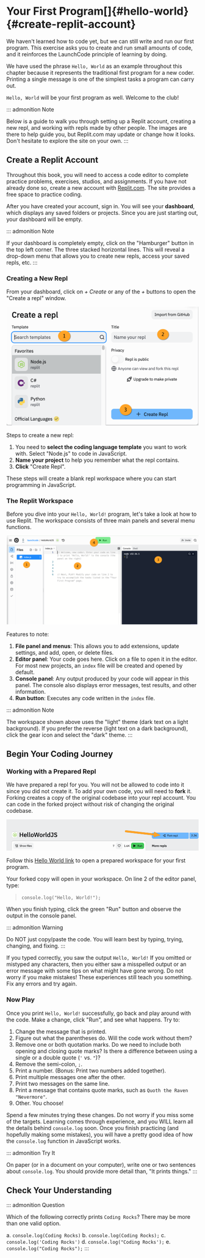 # Your First Program[]{#hello-world} {#create-replit-account}

We haven't learned how to code yet, but we can still write and run our
first program. This exercise asks you to create and run small amounts of
code, and it reinforces the LaunchCode principle of learning by doing.

We have used the phrase `Hello, World` as an example throughout this
chapter because it represents the traditional first program for a new
coder. Printing a single message is one of the simplest tasks a program
can carry out.

`Hello, World` will be your first program as well. Welcome to the club!

::: admonition
Note

Below is a guide to walk you through setting up a Replit account,
creating a new repl, and working with repls made by other people. The
images are there to help guide you, but Replit.com may update or change
how it looks. Don\'t hesitate to explore the site on your own.
:::

## Create a Replit Account

Throughout this book, you will need to access a code editor to complete
practice problems, exercises, studios, and assignments. If you have not
already done so, create a new account with
[Replit.com](https://repl.it/signup). The site provides a free space to
practice coding.

After you have created your account, sign in. You will see your
**dashboard**, which displays any saved folders or projects. Since you
are just starting out, your dashboard will be empty.

::: admonition
Note

If your dashboard is completely empty, click on the \"Hamburger\" button
in the top left corner. The three stacked horizontal lines. This will
reveal a drop-down menu that allows you to create new repls, access your
saved repls, etc.
:::

### Creating a New Repl

From your dashboard, click on *+ Create* or any of the *+* buttons to
open the \"Create a repl\" window.

![](figures/create-repl.png)

Steps to create a new repl:

1.  You need to **select the coding language template** you want to work
    with. Select \"Node.js\" to code in JavaScript.
2.  **Name your project** to help you remember what the repl contains.
3.  **Click** \"Create Repl\".

These steps will create a blank repl workspace where you can start
programming in JavaScript.

### The Replit Workspace

Before you dive into your `Hello, World!` program, let\'s take a look at
how to use Replit. The workspace consists of three main panels and
several menu functions.

![](figures/workspace-repl.png)

Features to note:

1.  **File panel and menus**: This allows you to add extensions, update
    settings, and add, open, or delete files.
2.  **Editor panel**: Your code goes here. Click on a file to open it in
    the editor. For most new projects, an `index` file will be created
    and opened by default.
3.  **Console panel**: Any output produced by your code will appear in
    this panel. The console also displays error messages, test results,
    and other information.
4.  **Run button**: Executes any code written in the `index` file.

::: admonition
Note

The workspace shown above uses the \"light\" theme (dark text on a light
background). If you prefer the reverse (light text on a dark
background), click the gear icon and select the \"dark\" theme.
:::

## Begin Your Coding Journey

### Working with a Prepared Repl

We have prepared a repl for you. You will not be allowed to code into it
since you did not create it. To add your own code, you will need to
**fork** it. Forking creates a copy of the original codebase into your
repl account. You can code in the forked project without risk of
changing the original codebase.

![](figures/fork-replit.png)

Follow this [Hello World link](https://repl.it/@launchcode/HelloWorldJS)
to open a prepared workspace for your first program.

Your forked copy will open in your workspace. On line 2 of the editor
panel, type:

> `console.log("Hello, World!");`

When you finish typing, click the green \"Run\" button and observe the
output in the console panel.

::: admonition
Warning

Do NOT just copy/paste the code. You will learn best by typing, trying,
changing, and fixing.
:::

If you typed correctly, you saw the output `Hello, World!` If you
omitted or mistyped any characters, then you either saw a misspelled
output or an error message with some tips on what might have gone wrong.
Do not worry if you make mistakes! These experiences still teach you
something. Fix any errors and try again.

### Now Play

Once you print `Hello, World!` successfully, go back and play around
with the code. Make a change, click \"Run\", and see what happens. Try
to:

1.  Change the message that is printed.
2.  Figure out what the parentheses do. Will the code work without them?
3.  Remove one or both quotation marks. Do we need to include both
    opening and closing quote marks? Is there a difference between using
    a single or a double quote (`'` vs. `"`)?
4.  Remove the semi-colon, `;`.
5.  Print a number. (Bonus: Print two numbers added together).
6.  Print multiple messages one after the other.
7.  Print two messages on the same line.
8.  Print a message that contains quote marks, such as
    `Quoth the Raven "Nevermore"`.
9.  Other. You choose!

Spend a few minutes trying these changes. Do not worry if you miss some
of the targets. Learning comes through experience, and you WILL learn
all the details behind `console.log` soon. Once you finish practicing
(and hopefully making some mistakes), you will have a pretty good idea
of how the `console.log` function in JavaScript works.

::: admonition
Try It

On paper (or in a document on your computer), write one or two sentences
about `console.log`. You should provide more detail than, "It prints
things."
:::

## Check Your Understanding

::: admonition
Question

Which of the following correctly prints `Coding Rocks`? There may be
more than one valid option.

a.  `console.log(Coding Rocks)`
b.  `console.log(Coding Rocks);`
c.  `console.log('Coding Rocks')`
d.  `console.log("Coding Rocks');`
e.  `console.log("Coding Rocks");`
:::
